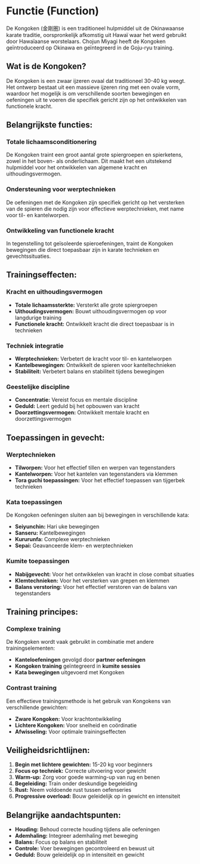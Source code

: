 # Functie (Function)

De Kongoken (金剛圏) is een traditioneel hulpmiddel uit de Okinawaanse karate traditie, oorspronkelijk afkomstig uit Hawaï waar het werd gebruikt door Hawaïaanse worstelaars. Chojun Miyagi heeft de Kongoken geïntroduceerd op Okinawa en geïntegreerd in de Goju-ryu training.

## Wat is de Kongoken?

De Kongoken is een zwaar ijzeren ovaal dat traditioneel 30-40 kg weegt. Het ontwerp bestaat uit een massieve ijzeren ring met een ovale vorm, waardoor het mogelijk is om verschillende soorten bewegingen en oefeningen uit te voeren die specifiek gericht zijn op het ontwikkelen van functionele kracht.

## Belangrijkste functies:

### Totale lichaamsconditionering
De Kongoken traint een groot aantal grote spiergroepen en spierketens, zowel in het boven- als onderlichaam. Dit maakt het een uitstekend hulpmiddel voor het ontwikkelen van algemene kracht en uithoudingsvermogen.

### Ondersteuning voor werptechnieken
De oefeningen met de Kongoken zijn specifiek gericht op het versterken van de spieren die nodig zijn voor effectieve werptechnieken, met name voor til- en kantelworpen.

### Ontwikkeling van functionele kracht
In tegenstelling tot geïsoleerde spieroefeningen, traint de Kongoken bewegingen die direct toepasbaar zijn in karate technieken en gevechtssituaties.

## Trainingseffecten:

### Kracht en uithoudingsvermogen
- **Totale lichaamssterkte:** Versterkt alle grote spiergroepen
- **Uithoudingsvermogen:** Bouwt uithoudingsvermogen op voor langdurige training
- **Functionele kracht:** Ontwikkelt kracht die direct toepasbaar is in technieken

### Techniek integratie
- **Werptechnieken:** Verbetert de kracht voor til- en kantelworpen
- **Kantelbewegingen:** Ontwikkelt de spieren voor kanteltechnieken
- **Stabiliteit:** Verbetert balans en stabiliteit tijdens bewegingen

### Geestelijke discipline
- **Concentratie:** Vereist focus en mentale discipline
- **Geduld:** Leert geduld bij het opbouwen van kracht
- **Doorzettingsvermogen:** Ontwikkelt mentale kracht en doorzettingsvermogen

## Toepassingen in gevecht:

### Werptechnieken
- **Tilworpen:** Voor het effectief tillen en werpen van tegenstanders
- **Kantelworpen:** Voor het kantelen van tegenstanders via klemmen
- **Tora guchi toepassingen:** Voor het effectief toepassen van tijgerbek technieken

### Kata toepassingen
De Kongoken oefeningen sluiten aan bij bewegingen in verschillende kata:
- **Seiyunchin:** Hari uke bewegingen
- **Sanseru:** Kantelbewegingen
- **Kururunfa:** Complexe werptechnieken
- **Sepai:** Geavanceerde klem- en werptechnieken

### Kumite toepassingen
- **Nabijgevecht:** Voor het ontwikkelen van kracht in close combat situaties
- **Klemtechnieken:** Voor het versterken van grepen en klemmen
- **Balans verstoring:** Voor het effectief verstoren van de balans van tegenstanders

## Training principes:

### Complexe training
De Kongoken wordt vaak gebruikt in combinatie met andere trainingselementen:
- **Kanteloefeningen** gevolgd door **partner oefeningen**
- **Kongoken training** geïntegreerd in **kumite sessies**
- **Kata bewegingen** uitgevoerd met Kongoken

### Contrast training
Een effectieve trainingsmethode is het gebruik van Kongokens van verschillende gewichten:
- **Zware Kongoken:** Voor krachtontwikkeling
- **Lichtere Kongoken:** Voor snelheid en coördinatie
- **Afwisseling:** Voor optimale trainingseffecten

## Veiligheidsrichtlijnen:

1. **Begin met lichtere gewichten:** 15-20 kg voor beginners
2. **Focus op techniek:** Correcte uitvoering voor gewicht
3. **Warm-up:** Zorg voor goede warming-up van rug en benen
4. **Begeleiding:** Train onder deskundige begeleiding
5. **Rust:** Neem voldoende rust tussen oefenseries
6. **Progressive overload:** Bouw geleidelijk op in gewicht en intensiteit

## Belangrijke aandachtspunten:

- **Houding:** Behoud correcte houding tijdens alle oefeningen
- **Ademhaling:** Integreer ademhaling met beweging
- **Balans:** Focus op balans en stabiliteit
- **Controle:** Voer bewegingen gecontroleerd en bewust uit
- **Geduld:** Bouw geleidelijk op in intensiteit en gewicht 